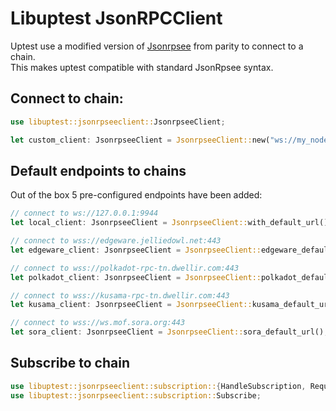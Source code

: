 # Libuptest JsonRPCClient

Uptest use a modified version of [Jsonrpsee](https://github.com/paritytech/jsonrpsee/) from parity to connect to a chain.  
This makes uptest compatible with standard JsonRpsee syntax.

## Connect to chain: 
```rust
use libuptest::jsonrpseeclient::JsonrpseeClient;

let custom_client: JsonrpseeClient = JsonrpseeClient::new("ws://my_node.local:9944");   
```

## Default endpoints to chains


Out of the box 5 pre-configured endpoints have been added: 

```rust 
// connect to ws://127.0.0.1:9944
let local_client: JsonrpseeClient = JsonrpseeClient::with_default_url();   

// connect to wss://edgeware.jelliedowl.net:443
let edgeware_client: JsonrpseeClient = JsonrpseeClient::edgeware_default_url();   

// connect to wss://polkadot-rpc-tn.dwellir.com:443
let polkadot_client: JsonrpseeClient = JsonrpseeClient::polkadot_default_url();   

// connect to wss://kusama-rpc-tn.dwellir.com:443
let kusama_client: JsonrpseeClient = JsonrpseeClient::kusama_default_url();   

// connect to wss://ws.mof.sora.org:443
let sora_client: JsonrpseeClient = JsonrpseeClient::sora_default_url();

```
 


## Subscribe to chain 

```rust
use libuptest::jsonrpseeclient::subscription::{HandleSubscription, Request};
use libuptest::jsonrpseeclient::subscription::Subscribe;

```



